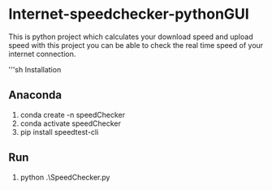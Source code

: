 # Internet-speedchecker-pythonGUI
This is python project which calculates your download speed and upload speed with this project you can be able to check the real time speed of your internet connection.

'''sh
Installation 
## Anaconda 
  1. conda create -n speedChecker
  2. conda activate speedChecker
  3. pip install speedtest-cli
## Run
  1. python .\SpeedChecker.py
